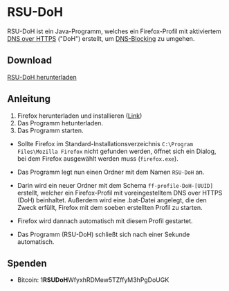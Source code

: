 # RSU-DoH
RSU-DoH ist ein Java-Programm, welches ein Firefox-Profil mit aktiviertem [DNS over HTTPS](https://en.wikipedia.org/wiki/DNS_over_HTTPS) ("DoH") erstellt, um [DNS-Blocking](https://en.wikipedia.org/wiki/DNS_blocking) zu umgehen.

## Download
[RSU-DoH herunterladen](https://github.com/rsu-agar/agar/releases/download/v1.0/RSU-DoH.jar "RSU-DoH herunterladen")

## Anleitung

1. Firefox herunterladen und installieren ([Link](https://www.mozilla.org/de/firefox/new/))
2. Das Programm hetunterladen.
3. Das Programm starten. 
  * Sollte Firefox im Standard-Installationsverzeichnis `C:\Program Files\Mozilla Firefox` nicht gefunden werden, öffnet sich ein Dialog, bei dem Firefox ausgewählt werden muss (`firefox.exe`).
  
  * Das Programm legt nun einen Ordner mit dem Namen `RSU-DoH` an.
  
  * Darin wird ein neuer Ordner mit dem Schema `ff-profile-DoH-[UUID]` erstellt, welcher ein Firefox-Profil mit voreingestelltem DNS over HTTPS (DoH) beinhaltet. Außerdem wird eine .bat-Datei angelegt, die den Zweck erfüllt, Firefox mit dem soeben erstellten Profil zu starten.
  
  * Firefox wird dannach automatisch mit diesem Profil gestartet.
  
  * Das Programm (RSU-DoH) schließt sich nach einer Sekunde automatisch.


## Spenden
* Bitcoin: 1**RSUDoH**WfyxhRDMew5TZffyM3hPgDoUGK
